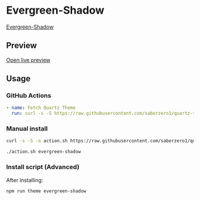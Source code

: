# Evergreen-Shadow

[Evergreen-Shadow](https://quinta0.github.io/)

## Preview

[Open live preview](https://quartz-themes.github.io/evergreen-shadow/)

## Usage

### GitHub Actions

```yaml
- name: Fetch Quartz Theme
  run: curl -s -S https://raw.githubusercontent.com/saberzero1/quartz-themes/master/action.sh | bash -s -- evergreen-shadow
```

### Manual install

```bash
curl -s -S -o action.sh https://raw.githubusercontent.com/saberzero1/quartz-themes/master/action.sh

./action.sh evergreen-shadow
```

### Install script (Advanced)

After installing:

```bash
npm run theme evergreen-shadow
```
